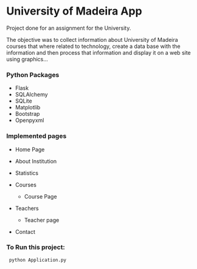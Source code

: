 # University of Madeira App

Project done for an assignment for the University.

The objective was to collect information about University of Madeira courses that where related to technology, create a data base with the information and then process that information and display it on a web site using graphics...


### Python Packages

* Flask
* SQLAlchemy
* SQLite
* Matplotlib
* Bootstrap
* Openpyxml

### Implemented pages

* Home Page

* About Institution

* Statistics

* Courses
  * Course Page
  
* Teachers
  * Teacher page

* Contact

### To Run this project:

```
 python Application.py 
```

